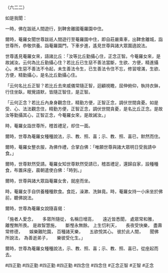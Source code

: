 （六二二）

如是我聞：

一時，佛在跋祇人間遊行，到鞞舍離國菴羅園中住。

爾時，菴羅女聞世尊跋祇人間遊行至菴羅園中住，即自莊嚴乘車，出鞞舍離城，詣世尊所，恭敬供養。詣菴羅園門，下車步進，遙見世尊與諸大眾圍遶說法。

世尊遙見菴羅女來，語諸比丘：「汝等比丘勤攝心住，正念正智。今菴羅女來，是故誡汝。云何為比丘勤攝心住？若比丘已生惡不善法當斷，生欲、方便，精進攝心。未生惡不善法不令起，未生善法令生，已生善法令住不忘，修習增滿，生欲、方便，精勤攝心，是名比丘勤攝心住。

「云何名比丘正智？若比丘去來威儀常隨正智，迴顧視瞻，屈伸俯仰，執持衣鉢，行住坐臥，眠覺語默，皆隨正智住，是正智。

「云何正念？若比丘內身身觀念住，精勤方便，正智正念，調伏世間貪憂。如是受、心、法法觀念住，精勤方便，正智正念，調伏世間貪憂，是名比丘正念。是故汝等勤攝其心，正智正念，今菴羅女來，是故誡汝。」

時，菴羅女詣世尊所，稽首禮足，却住一面。

爾時，世尊為菴羅女種種說法，示、教、照、喜；示、教、照、喜已，默然而住。

爾時，菴羅女整衣服，為佛作禮，合掌白佛：「唯願世尊與諸大眾明日受我請中食。」

爾時，世尊默然受請。菴羅女知世尊默然受請已，稽首禮足，還歸自家，設種種食，布置床座，晨朝遣使白佛：「時到。」

爾時，世尊與諸大眾詣菴羅女舍，就座而坐。

時，菴羅女手自供養種種飲食。食訖，澡漱、洗鉢竟。時，菴羅女持一小床坐於佛前，聽佛說法。

爾時，世尊為菴羅女說隨喜偈：

「施者人愛念，　　多眾所隨從，
名稱日增高，　　遠近皆悉聞，
處眾常和雅，　　離慳無所畏。
是故智慧施，　　斷慳永無餘。
上生忉利天，　　長夜受快樂，
盡壽常修德，　　娛樂難陀園，
百種諸天樂，　　五欲悅其心。
彼於此人間，　　聞佛所說法，
為善逝弟子，　　樂彼受化生。」

爾時，世尊為菴羅女種種說法，示、教、照、喜；示、教、照、喜已，從座起而去。




#四正勤
#四正勤
#四正勤
#四正勤
#四念住
#四念住
#正念正智
#正智
#正念
